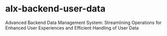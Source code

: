 # alx-backend-user-data
Advanced Backend Data Management System: Streamlining Operations for Enhanced User Experiences and Efficient Handling of User Data
